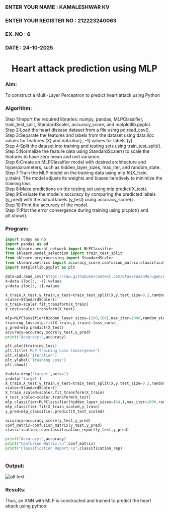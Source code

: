 <H3>ENTER YOUR NAME : KAMALESHWAR KV </H3>
<H3>ENTER YOUR REGISTER NO : 212223240063</H3>
<H3>EX. NO : 6</H3>
<H3>DATE : 24-10-2025</H3>
<H1 ALIGN =CENTER>Heart attack prediction using MLP</H1>
<H3>Aim:</H3>  To construct a  Multi-Layer Perceptron to predict heart attack using Python
<H3>Algorithm:</H3>
Step 1:Import the required libraries: numpy, pandas, MLPClassifier, train_test_split, StandardScaler, accuracy_score, and matplotlib.pyplot.<BR>
Step 2:Load the heart disease dataset from a file using pd.read_csv().<BR>
Step 3:Separate the features and labels from the dataset using data.iloc values for features (X) and data.iloc[:, -1].values for labels (y).<BR>
Step 4:Split the dataset into training and testing sets using train_test_split().<BR>
Step 5:Normalize the feature data using StandardScaler() to scale the features to have zero mean and unit variance.<BR>
Step 6:Create an MLPClassifier model with desired architecture and hyperparameters, such as hidden_layer_sizes, max_iter, and random_state.<BR>
Step 7:Train the MLP model on the training data using mlp.fit(X_train, y_train). The model adjusts its weights and biases iteratively to minimize the training loss.<BR>
Step 8:Make predictions on the testing set using mlp.predict(X_test).<BR>
Step 9:Evaluate the model's accuracy by comparing the predicted labels (y_pred) with the actual labels (y_test) using accuracy_score().<BR>
Step 10:Print the accuracy of the model.<BR>
Step 11:Plot the error convergence during training using plt.plot() and plt.show().<BR>
<H3>Program: </H3>

```python
import numpy as np
import pandas as pd
from sklearn.neural_network import MLPClassifier
from sklearn.model_selection import train_test_split
from sklearn.preprocessing import StandardScaler
from sklearn.metrics import accuracy_score,confusion_matrix,classification_report
import matplotlib.pyplot as plt

data=pd.read_csv('https://raw.githubusercontent.com/ElavarasanMurugan/EX-6-NN/main/heart.csv')
X=data.iloc[:,:-1].values
y=data.iloc[:,-1].values

X_train,X_test,y_train,y_test=train_test_split(X,y,test_size=0.2,random_state=42)
scaler=StandardScaler()
X_train=scaler.fit_transform(X_train)
X_test=scaler.transform(X_test)

mlp=MLPClassifier(hidden_layer_sizes=(100,100),max_iter=1000,random_state=42)
training_loss=mlp.fit(X_train,y_train).loss_curve_
y_pred=mlp.predict(X_test)
accuracy=accuracy_score(y_test,y_pred)
print("Accuracy:",accuracy)

plt.plot(training_loss)
plt.title('MLP Training Loss Convergence')
plt.xlabel('Iteration')
plt.ylabel('Training Loss')
plt.show()

X=data.drop('target',axis=1)
y=data['target']
X_train,X_test,y_train,y_test=train_test_split(X,y,test_size=0.2,random_state=42)
scaler=StandardScaler()
X_train_scaled=scaler.fit_transform(X_train)
X_test_scaled=scaler.transform(X_test)
mlp_classifier=MLPClassifier(hidden_layer_sizes=(64,),max_iter=1000,random_state=42)
mlp_classifier.fit(X_train_scaled,y_train)
y_pred=mlp_classifier.predict(X_test_scaled)

accuracy=accuracy_score(y_test,y_pred)
conf_matrix=confusion_matrix(y_test,y_pred)
classification_rep=classification_report(y_test,y_pred)

print("Accuracy:",accuracy)
print("Confusion Matrix:\n",conf_matrix)
print("Classification Report:\n",classification_rep)



```
<H3>Output:</H3>

![alt text](screenshot/image.png)

<H3>Results:</H3>
Thus, an ANN with MLP is constructed and trained to predict the heart attack using python.
